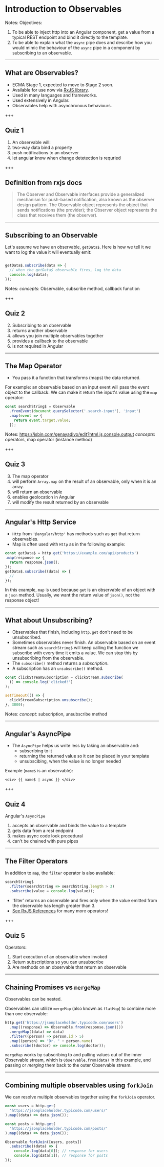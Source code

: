 <!-- .slide: data-background="../content/images/title-slide.jpg" -->
# Introduction to Observables

Notes:
Objectives:
1. To be able to inject http into an Angular component, get a value from a typical REST endpoint and bind it directly to the template.
2. To be able to explain what the `async` pipe does and describe how you would mimic the behaviour of the `async` pipe in a component by subscribing to an observable.

---

## What are Observables?

* ECMA Stage 1, expected to move to Stage 2 soon.
* Available for use now via [RxJS library](https://github.com/ReactiveX/rxjs).
* Used in many languages and frameworks.
* Used extensively in Angular.
* Observables help with asynchronous behaviours.

+++

## Quiz 1

1. An observable will:
  1. two-way data bind a property
  2. push notifications to an observer
  3. let angular know when change detetection is requried

+++

## Definition from rxjs docs

> The Observer and Observable interfaces provide a generalized mechanism for push-based notification, also known as the observer design pattern. The Observable object represents the object that sends notifications (the provider); the Observer object represents the class that receives them (the observer).

---

## Subscribing to an Observable

Let's assume we have an observable, `getData$`. Here is how we tell it we want to log the value it will eventually emit:

```javascript

getData$.subscribe(data => {
  // when the getData$ observable fires, log the data
  console.log(data);
});

```

Notes:
*concepts*: Observable, subscribe method, callback function

+++

## Quiz 2

2. Subscribing to an observable
  1. returns another observable
  2. allows you join multiple observables together
  3. provides a callback to the observable
  4. is not required in Angular

---

## The Map Operator

* You pass it a function that transforms (maps) the data returned.

For example: an observable based on an input event will pass the event object to the callback.  We can make it return the input's value using the `map` operator:

```javascript
const searchString$ = Observable
  .fromEvent(document.querySelector('.search-input'), 'input')
  .map(event => {
    return event.target.value;
  });
```

Notes:
https://jsbin.com/genayadivo/edit?html,js,console,output
*concepts*: operators, map operator (instance method)

+++

## Quiz 3

3. The map operator
  1. will perform `Array.map` on the result of an observable, only when it is an array.
  2. will return an observable
  3. enables geolocation in Angular
  4. will modify the result returned by an observable

---

## Angular's Http Service

* `Http` from `'@angular/http'` has methods such as `get` that return observables.
* Map is often used with `Http` as in the following example:

```javascript
const getData$ = http.get('https://example.com/api/products')
.map(response => {
  return response.json();
});
getData$.subscribe((data) => {
  //
});
```

In this example, `map` is used because `get` is an observable of an object with a `json` method.  Usually, we want the return value of `json()`, not the response object!

---

## What about Unsubscribing?

* Observables that finish, including `http.get` don't need to be unsubscribed.
* Sometimes observables never finish.  An observable based on an event stream such as `searchString$` will keep calling the function we subscribe with every time it emits a value. We can stop this by unsubscribing from the observable.
* The `subscribe()` method returns a *subscription*.
* A subscription has an `unsubscribe()` method.

```js
const clickStreamSubscription = clickStream.subscribe(
  () => console.log('clicked!')
);

setTimeout(() => {
  clickStreamSubscription.unsubscribe();
}, 3000);
```

Notes:
*concept*: subscription, unsubscribe method

---

## Angular's AsyncPipe

* The `AsyncPipe` helps us write less by taking an observable and:
  - subscribing to it
  - returning the returned value so it can be placed in your template
  - unsubscibing, when the value is no longer needed

Example (`name$` is an observable):

`<div> {{ name$ | async }} </div>`

+++

## Quiz 4

Angular's `AsyncPipe`
  1. accepts an observable and binds the value to a template
  2. gets data from a rest endpoint
  3. makes async code look procedural
  4. can't be chained with pure pipes


---

## The Filter Operators

In addition to `map`, the `filter` operator is also available:

```js
searchString$
  .filter(searchString => searchString.length > 3)
  .subscribe(value = console.log(value));
```

* 'filter' returns an observable and fires only when the value emitted from the observable has length greater than 3.
* [See RxJS References](http://reactivex.io/rxjs/identifiers.html) for many more operators!

+++

## Quiz 5

Operators:
  1. Start execution of an observable when invoked
  2. Return subscriptions so you can unsubscribe
  3. Are methods on an observable that return an observable

---

## Chaining Promises vs `mergeMap`

Observables can be nested.

Observables can utilize `mergeMap` (also known as `flatMap`) to combine more than one observable:

```js
http.get('https://jsonplaceholder.typicode.com/users')
  .map((response) => Observable.from(response.json()))
  .mergeMap((data) => data)
  .filter((person) => person.id > 5)
  .map((person) => "Dr. " + person.name)
  .subscribe((doctor) => console.log(doctor));
```

`mergeMap` works by subscribing to and pulling values out of the inner Observable stream, which is `Observable.from(data)` in this example, and passing or *merging* them back to the outer Observable stream.

---

## Combining multiple observables using `forkJoin`

We can resolve multiple observables together using the `forkJoin` operator.

```js
const users = http.get(
  'https://jsonplaceholder.typicode.com/users/'
).map((data) => data.json());

const posts = http.get(
  'https://jsonplaceholder.typicode.com/posts/'  
).map((data) => data.json());

Observable.forkJoin([users, posts])
  .subscribe((data) => {
    console.log(data[0]); // response for users
    console.log(data[1]); // response for posts
});
```

